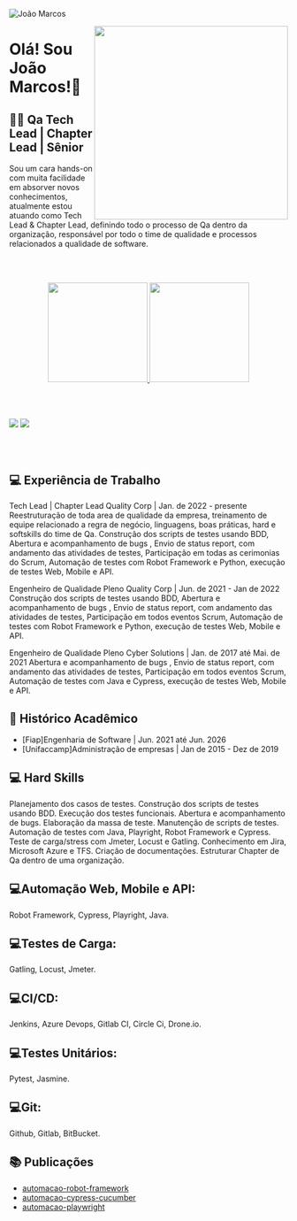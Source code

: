 <p align="left"> <img src="https://komarev.com/ghpvc/?username=joaomarcosqa&label=Profile%20views&color=0e75b6&style=flat" alt="João Marcos" /> </p>

<img align="right" width="350" src="https://d585tldpucybw.cloudfront.net/sfimages/default-source/productsimages/teststudio/lp-710x510-case-2-illustration.png"/>

# Olá! Sou João Marcos!👋   <br>

## 👩‍💻 Qa Tech Lead | Chapter Lead | Sênior

Sou um cara hands-on com muita
facilidade em absorver novos conhecimentos,
atualmente estou atuando como Tech Lead & Chapter Lead, definindo todo o processo de Qa dentro da organização, responsável por todo o time de qualidade e processos relacionados a qualidade de software.

<br><br>
<div align="center">
  <a href="https://github.com/joaomarcosqa">
  <img height="180em" src="https://github-readme-stats.vercel.app/api?username=joaomarcosqa&show_icons=true&theme=dark&include_all_commits=true&count_private=true"/>
  <img height="180em" src="https://github-readme-stats.vercel.app/api/top-langs/?username=joaomarcosqa&layout=compact&langs_count=7&theme=dark"/>
</div><br><br>
 
## <div align="center"> 
  <a href="https://allmylinks.com/joaomarcosqa" target="_blank"><img src="https://img.shields.io/badge/allmylinks-%230077B5.svg?&style=for-the-badge&logo=almylinks&logoColor=white" target="_blank"></a>
  <a href="https://www.linkedin.com/in/joao-marcos-test-analyst/" target="_blank"><img src="https://img.shields.io/badge/-LinkedIn-%230077B5?style=for-the-badge&logo=linkedin&logoColor=white" target="_blank"></a> 
</div><br><br>
   
## 💻 Experiência de Trabalho
Tech Lead | Chapter Lead
Quality Corp | Jan. de 2022 - presente
Reestruturação de toda area de qualidade da empresa, treinamento de equipe relacionado a regra de negócio, linguagens, boas práticas, hard e softskills do time de Qa. Construção dos scripts de testes usando BDD, Abertura e acompanhamento de bugs , Envio de status report, com andamento das atividades de testes, Participação em todas as cerimonias do Scrum, Automação de testes com Robot Framework e Python, execução de testes Web, Mobile e API.

Engenheiro de Qualidade Pleno
Quality Corp | Jun. de 2021 - Jan de 2022
Construção dos scripts de testes usando BDD, Abertura e acompanhamento de bugs , Envio de status report, com andamento das atividades de testes, Participação em todos eventos Scrum, Automação de testes com Robot Framework e Python, execução de testes Web, Mobile e API.

Engenheiro de Qualidade Pleno
Cyber Solutions | Jan. de 2017 até Mai. de 2021
Abertura e acompanhamento de bugs , Envio de status report, com andamento das atividades de testes, Participação em todos eventos Scrum, Automação de testes com Java e Cypress, execução de testes Web, Mobile e API.

## 📝 Histórico Acadêmico
- [Fiap]Engenharia de Software | Jun. 2021 até Jun. 2026
- [Unifaccamp]Administração de empresas | Jan de 2015 - Dez de 2019

## 💻 Hard Skills
Planejamento dos casos de testes.
Construção dos scripts de testes usando BDD.
Execução dos testes funcionais.
Abertura e acompanhamento de bugs.
Elaboração da massa de teste.
Manutenção de scripts de testes.
Automação de testes com Java, Playright, Robot Framework e Cypress.
Teste de carga/stress com Jmeter, Locust e Gatling.
Conhecimento em Jira, Microsoft Azure e TFS.
Criação de documentações.
Estruturar Chapter de Qa dentro de uma organização.

## 💻Automação Web, Mobile e API:
Robot Framework,
Cypress,
Playright,
Java.

## 💻Testes de Carga:
Gatling,
Locust,
Jmeter.

## 💻CI/CD:
Jenkins,
Azure Devops,
Gitlab CI,
Circle Ci,
Drone.io.

## 💻Testes Unitários:
Pytest,
Jasmine.

## 💻Git:
Github,
Gitlab,
BitBucket.

## 📚 Publicações
- [automacao-robot-framework](https://github.com/joaomarcosqa/automacao-robot-framework)
- [automacao-cypress-cucumber](https://github.com/joaomarcosqa/automacao-cypress-cucumber)
- [automacao-playwright](https://github.com/joaomarcosqa/automacao-playwright)

